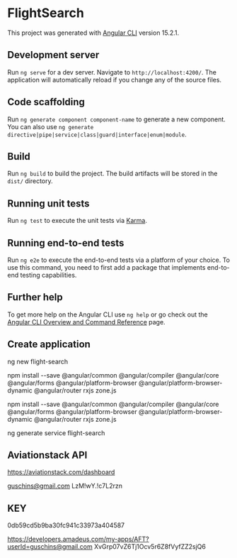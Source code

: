 # FlightSearch

This project was generated with [Angular CLI](https://github.com/angular/angular-cli) version 15.2.1.

## Development server

Run `ng serve` for a dev server. Navigate to `http://localhost:4200/`. The application will automatically reload if you change any of the source files.

## Code scaffolding

Run `ng generate component component-name` to generate a new component. You can also use `ng generate directive|pipe|service|class|guard|interface|enum|module`.

## Build

Run `ng build` to build the project. The build artifacts will be stored in the `dist/` directory.

## Running unit tests

Run `ng test` to execute the unit tests via [Karma](https://karma-runner.github.io).

## Running end-to-end tests

Run `ng e2e` to execute the end-to-end tests via a platform of your choice. To use this command, you need to first add a package that implements end-to-end testing capabilities.

## Further help

To get more help on the Angular CLI use `ng help` or go check out the [Angular CLI Overview and Command Reference](https://angular.io/cli) page.

## Create application

ng new flight-search

npm install --save @angular/common @angular/compiler @angular/core @angular/forms @angular/platform-browser @angular/platform-browser-dynamic @angular/router rxjs zone.js

npm install --save @angular/common @angular/compiler @angular/core @angular/forms @angular/platform-browser @angular/platform-browser-dynamic @angular/router rxjs zone.js

ng generate service flight-search

## Aviationstack API

https://aviationstack.com/dashboard

guschins@gmail.com
LzM!wY.!c7L2rzn

## KEY

0db59cd5b9ba30fc941c33973a404587

https://developers.amadeus.com/my-apps/AFT?userId=guschins@gmail.com
XvGrp07vZ6Tj1Ocv5r6Z8fVyfZZ2sjQ6
